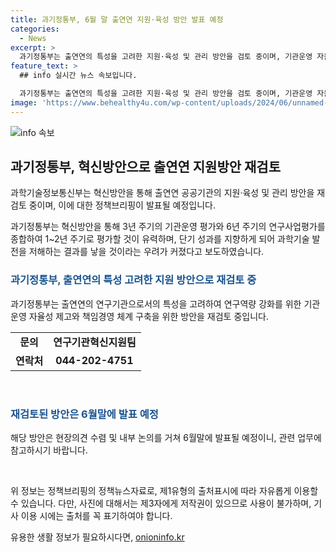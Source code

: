 ```yaml
---
title: 과기정통부, 6월 말 출연연 지원·육성 방안 발표 예정
categories:
  - News
excerpt: >
  과기정통부는 출연연의 특성을 고려한 지원·육성 및 관리 방안을 검토 중이며, 기관운영 자율성 제고와 책임경영 체계 구축을 위한 최소한의 점검방식을 채택할 예정입니다. 그러나 단기 성과를 중시하는 평가주기 단축으로 과학기술 발전이 저해될 우려가 제기되고 있습니다. 추가적인 현장의견 수렴과 내부 논의를 거친 후 6월말에 방안을 발표할 예정입니다. (글자 수: 139)
feature_text: >
  ## info 실시간 뉴스 속보입니다.

  과기정통부는 출연연의 특성을 고려한 지원·육성 및 관리 방안을 검토 중이며, 기관운영 자율성 제고와 책임경영 체계 구축을 위한 최소한의 점검방식을 채택할 예정입니다. 그러나 단기 성과를 중시하는 평가주기 단축으로 과학기술 발전이 저해될 우려가 제기되고 있습니다. 추가적인 현장의견 수렴과 내부 논의를 거친 후 6월말에 방안을 발표할 예정입니다. (글자 수: 139)
image: 'https://www.behealthy4u.com/wp-content/uploads/2024/06/unnamed-file.png'
---
```


<p><img src="https://www.behealthy4u.com/wp-content/uploads/2024/06/unnamed-file.png" alt="info 속보" /></p>

<h2 data-ke-size="size26">과기정통부, 혁신방안으로 출연연 지원방안 재검토</h2>

<p>과학기술정보통신부는 혁신방안을 통해 출연연 공공기관의 지원·육성 및 관리 방안을 재검토 중이며, 이에 대한 정책브리핑이 발표될 예정입니다.</p>

<p data-ke-size="size16">과기정통부는 혁신방안을 통해 3년 주기의 기관운영 평가와 6년 주기의 연구사업평가를 종합하여 1~2년 주기로 평가할 것이 유력하며, 단기 성과를 지향하게 되어 과학기술 발전을 저해하는 결과를 낳을 것이라는 우려가 커졌다고 보도하였습니다.</p>

<h3><b><span style="color: #1a5490;">과기정통부, 출연연의 특성 고려한 지원 방안으로 재검토 중</span></b></h3>

<p>과기정통부는 출연연의 연구기관으로서의 특성을 고려하여 연구역량 강화를 위한 기관운영 자율성 제고와 책임경영 체계 구축을 위한 방안을 재검토 중입니다.</p>

<table>
    <tbody>
        <tr>
            <td style="text-align: center; height: 17px;"><b>문의</b></td>
            <td style="text-align: center; height: 17px;"><b>연구기관혁신지원팀</b></td>
        </tr>
        <tr>
            <td style="text-align: center; height: 17px;"><b>연락처</b></td>
            <td style="text-align: center; height: 17px;"><b>044-202-4751</b></td>
        </tr>
    </tbody>
</table>

<p data-ke-size="size16">&nbsp;</p>

<h3><b><span style="color: #1a5490;">재검토된 방안은 6월말에 발표 예정</span></b></h3>

<p>해당 방안은 현장의견 수렴 및 내부 논의를 거쳐 6월말에 발표될 예정이니, 관련 업무에 참고하시기 바랍니다.</p>

<p data-ke-size="size16">&nbsp;</p>

<p>위 정보는 정책브리핑의 정책뉴스자료로, 제1유형의 출처표시에 따라 자유롭게 이용할 수 있습니다. 다만, 사진에 대해서는 제3자에게 저작권이 있으므로 사용이 불가하며, 기사 이용 시에는 출처를 꼭 표기하여야 합니다.</p>
유용한 생활 정보가 필요하시다면, <a href="https://onioninfo.kr" rel="dofollow">onioninfo.kr</a>


